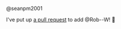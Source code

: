 @seanpm2001 

I've put up [a pull request](https://github.com/seanpm2001/seanpm2001/pull/39) to add @Rob--W! :tada:
